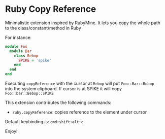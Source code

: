 # Ruby Copy Reference

Minimalistic extension inspired by RubyMine.
It lets you copy the whole path to the class/constant/method in Ruby

For instance:
```ruby
module Foo
  module Bar
    class Bebop
      SPIKE = 'spike'
    end
  end
end
```
Executing `copyReference` with the cursor at `Bebop` will put `Foo::Bar::Bebop` into the system clipboard.
If cursor is at SPIKE it will copy `Foo::bar::Bebop::SPIKE`

This extension contributes the following commands:

* `ruby.copyReference`: copies reference to the element under cursor

Default keybinding is: `cmd+shift+alt+c`

Enjoy!
